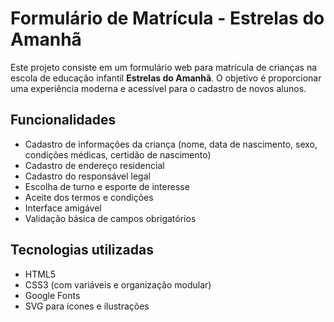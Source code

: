 # Formulário de Matrícula - Estrelas do Amanhã

Este projeto consiste em um formulário web para matrícula de crianças na escola de educação infantil **Estrelas do Amanhã**. O objetivo é proporcionar uma experiência moderna e acessível para o cadastro de novos alunos.

## Funcionalidades

- Cadastro de informações da criança (nome, data de nascimento, sexo, condições médicas, certidão de nascimento)
- Cadastro de endereço residencial
- Cadastro do responsável legal
- Escolha de turno e esporte de interesse
- Aceite dos termos e condições
- Interface amigável
- Validação básica de campos obrigatórios

  
## Tecnologias utilizadas

- HTML5
- CSS3 (com variáveis e organização modular)
- Google Fonts
- SVG para ícones e ilustrações
